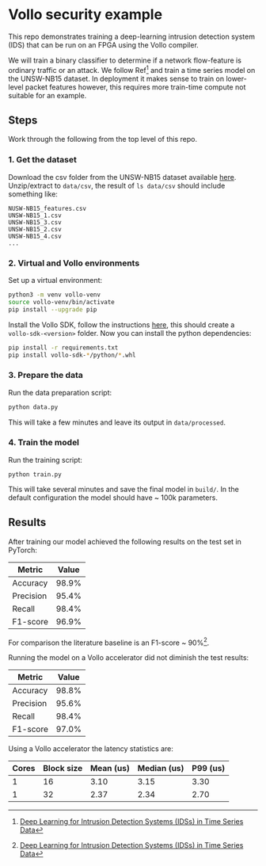 # Vollo security example

This repo demonstrates training a deep-learning intrusion detection system (IDS) that can be run on an FPGA using the Vollo compiler.

We will train a binary classifier to determine if a network flow-feature is ordinary traffic or an attack. We follow Ref[^1] and train a time series model on the UNSW-NB15 dataset. In deployment it makes sense to train on lower-level packet features however, this requires more train-time compute not suitable for an example. 

[^1]: [Deep Learning for Intrusion Detection Systems (IDSs) in Time Series Data](https://www.mdpi.com/1999-5903/16/3/73)

## Steps

Work through the following from the top level of this repo.

### 1. Get the dataset

Download the csv folder from the UNSW-NB15 dataset available [here](https://research.unsw.edu.au/projects/unsw-nb15-dataset). Unzip/extract to `data/csv`, the result of `ls data/csv` should include something like:

```
NUSW-NB15_features.csv   
UNSW-NB15_1.csv   
UNSW-NB15_3.csv   
UNSW-NB15_2.csv   
UNSW-NB15_4.csv
...      
```

### 2. Virtual and Vollo environments  

Set up a virtual environment:

```sh
python3 -m venv vollo-venv
source vollo-venv/bin/activate
pip install --upgrade pip
```

Install the Vollo SDK, follow the instructions [here](https://vollo.myrtle.ai/latest/installation.html), this should create a `vollo-sdk-<version>` folder. Now you can install the python dependencies:

```sh
pip install -r requirements.txt
pip install vollo-sdk-*/python/*.whl
```

### 3. Prepare the data

Run the data preparation script:

```sh
python data.py
```

This will take a few minutes and leave its output in `data/processed`.

### 4. Train the model

Run the training script:

```
python train.py
```

This will take several minutes and save the final model in `build/`. In the default configuration the model should have ~ 100k parameters.

## Results

After training our model achieved the following results on the test set in PyTorch:

| Metric    | Value  |
|-----------|--------|
| Accuracy  | 98.9%  |
| Precision | 95.4%  |
| Recall    | 98.4%  |
| F1-score  | 96.9%  |

For comparison the literature baseline is an F1-score ~ 90%[^1].

Running the model on a Vollo accelerator did not diminish the test results:

| Metric    | Value  |
|-----------|--------|
| Accuracy  | 98.8%  |
| Precision | 95.6%  |
| Recall    | 98.4%  |
| F1-score  | 97.0%  |

Using a Vollo accelerator the latency statistics are:

| Cores | Block size | Mean (us) | Median (us) | P99 (us) |   
|-------|------------|-----------|-------------|----------|
| 1     |       16   |  3.10     |    3.15     |     3.30 |
| 1     |       32   |  2.37     |    2.34     |     2.70 |
 
